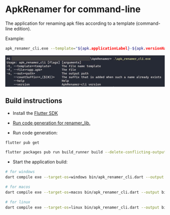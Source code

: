 # ApkRenamer for command-line

The application for renaming apk files according to a template (command-line edition).

Example:

```bash
apk_renamer_cli.exe --template="${apk.applicationLabel}-${apk.versionName}" --file="%project%\app\build\outputs\apk\prod\release\app.apk" --out="g:\apks"
```

![ApkRenamer cli screenshot](img/apk_renamer_cli.jpg)

## Build instructions

- Install the [Flutter SDK](https://docs.flutter.dev/get-started/install)

- [Run code generation for renamer_lib.](../renamer_lib/README.md)
- Run code generation:

```bash
flutter pub get
```

```bash
flutter packages pub run build_runner build --delete-conflicting-outputs
```

- Start the application build:

```bash
# for windows
dart compile exe --target-os=windows bin/apk_renamer_cli.dart --output bin/apk_renamer_cli.exe
```

```bash
# for macos
dart compile exe --target-os=macos bin/apk_renamer_cli.dart --output bin/apk_renamer_cli
```

```bash
# for linux
dart compile exe --target-os=linux bin/apk_renamer_cli.dart --output bin/apk_renamer_cli
```
